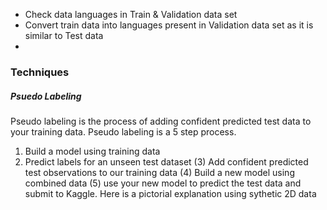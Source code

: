 * Check data languages in Train & Validation data set
* Convert train data into languages present in Validation data set as it is similar to Test data
* 

### Techniques
##### Psuedo Labeling
Pseudo labeling is the process of adding confident predicted test data to your training data. Pseudo labeling is a 5 step process. 
1. Build a model using training data
2. Predict labels for an unseen test dataset
(3) Add confident predicted test observations to our training data 
(4) Build a new model using combined data 
(5) use your new model to predict the test data and submit to Kaggle. Here is a pictorial explanation using sythetic 2D data








